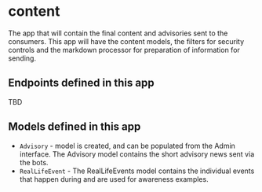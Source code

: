# content
The app that will contain the final content and advisories sent to the consumers.
This app will have the content models, the filters for security controls and the markdown processor for preparation of information for sending.

## Endpoints defined in this app
TBD

## Models defined in this app
- `Advisory` - model is created, and can be populated from the Admin interface. The Advisory model contains the short advisory news sent via the bots. 
- `RealLifeEvent` - The RealLifeEvents model contains the individual events that happen during and are used for awareness examples. 
